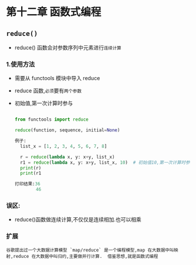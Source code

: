 # 第十二章 函数式编程

## `reduce()`

- reduce() 函数会对参数序列中元素进行`连续计算`

### 1.使用方法

- 需要从 functools 模块中导入 reduce
- reduce 函数,`必须`要有`两个参数`
- 初始值,第一次计算时参与

  ```py

  from functools import reduce

  reduce(function, sequence, initial=None)

  ```

  ```py
  例子:
    list_x = [1, 2, 3, 4, 5, 6, 7, 8]

    r = reduce(lambda x, y: x+y, list_x)
    r1 = reduce(lambda x, y: x+y, list_x, 10)  # 初始值10,第一次计算时参
    print(r)
    print(r1

  ```

  ```py
  打印结果:36
          46
  ```

### 误区:

- reduce()函数做连续计算,不仅仅是连续相加.也可以相乘

### 扩展

    谷歌提出过一个大数据计算模型 `map/reduce` 是一个编程模型,map 在大数据中叫映射,reduce 在大数据中叫归约,主要做并行计算.  借鉴思想,就是函数式编程
